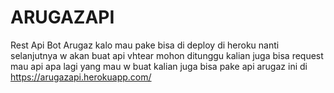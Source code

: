 # ARUGAZAPI

Rest Api Bot Arugaz 
kalo mau pake bisa di deploy di heroku
nanti selanjutnya w akan buat api vhtear
mohon ditunggu 
kalian juga bisa request mau api apa lagi yang mau w buat
kalian juga bisa pake api arugaz ini di 
https://arugazapi.herokuapp.com/
